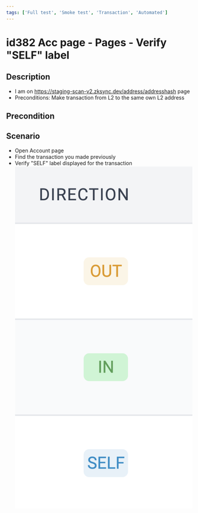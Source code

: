 ```yaml
---
tags: ['Full test', 'Smoke test', 'Transaction', 'Automated']
---
```


# id382 Acc page - Pages - Verify "SELF" label

## Description
  - I am on https://staging-scan-v2.zksync.dev/address/addresshash page
  - Preconditions: Make transaction from L2 to the same own L2 address

## Precondition


## Scenario
- Open Account page
- Find the transaction you made previously
- Verify "SELF" label displayed for the transaction
  ![Screenshot](../../../../static/img/Pages/AccountsPage/id382_1.png)
